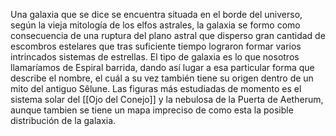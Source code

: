 Una galaxia que se dice se encuentra situada en el borde del universo, según la vieja mitología de los elfos astrales, la galaxia se formo como consecuencia de una ruptura del plano astral que disperso gran cantidad de escombros estelares que tras suficiente tiempo lograron formar varios intrincados sistemas de estrellas. 
El tipo de galaxia es lo que nosotros llamaríamos de Espiral barrida, dando así lugar a esa particular forma que describe el nombre, el cuál a su vez también tiene su origen dentro de un mito del antiguo Sêlune.
Las figuras más estudiadas de momento es el sistema solar del [[Ojo del Conejo]] y la nebulosa de la Puerta de Aetherum, aunque tambien se tiene un mapa impreciso de como esta la posible distribución de la galaxia.